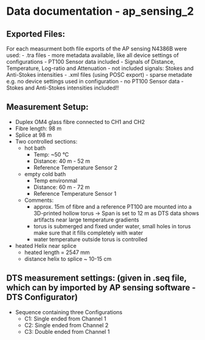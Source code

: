 # Data documentation - ap_sensing_2

## Exported Files:
For each measurment both file exports of the AP sensing N4386B were used:
	- .tra files 
		- more metadata available, like all device settings of configurations
		- PT100 Sensor data included
		- Signals of Distance, Temperature, Log-ratio and Attenuation
		- not included signals: Stokes and Anti-Stokes intensities
	- .xml files (using POSC export)
		- sparse metadate e.g. no device settings used in configuration
		- no PT100 Sensor data
		- Stokes and Anti-Stokes intensities included!!

## Measurement Setup:
- Duplex OM4 glass fibre connected to CH1 and CH2
- Fibre length: 98 m
- Splice at 98 m
- Two controlled sections:
	- hot bath 
		- Temp: ~50 °C 
		- Distance: 40 m - 52 m
		- Reference Temperature Sensor 2
	- empty cold bath
		- Temp environmal
		- Distance: 60 m - 72 m
		- Reference Temperature Sensor 1
	- Comments:
		- approx. 15m of fibre and a reference PT100 are mounted into a 3D-printed hollow torus
			-> Span is set to 12 m as DTS data shows artifacts near large temperature gradients
		- torus is submerged and fixed under water, small holes in torus make sure that it fills completely with water
		- water temperature outside torus is controlled
- heated Helix near splice
	- heated length = 2547 mm
	- distance helix to splice ~ 10-15 cm

## DTS measurement settings: (given in .seq file, which can by imported by AP sensing software - DTS Configurator)
- Sequence containing three Configurations
	- C1: Single ended from Channel 1
	- C2: Single ended from Channel 2
	- C3: Double ended from Channel 1
